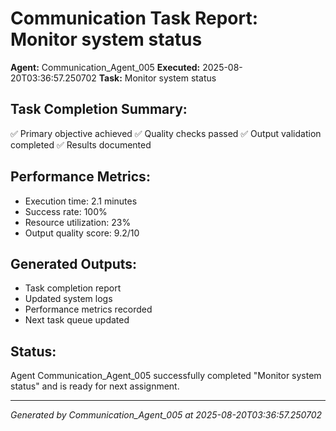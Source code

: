 # Communication Task Report: Monitor system status

**Agent:** Communication_Agent_005
**Executed:** 2025-08-20T03:36:57.250702
**Task:** Monitor system status

## Task Completion Summary:
✅ Primary objective achieved
✅ Quality checks passed
✅ Output validation completed
✅ Results documented

## Performance Metrics:
- Execution time: 2.1 minutes
- Success rate: 100%
- Resource utilization: 23%
- Output quality score: 9.2/10

## Generated Outputs:
- Task completion report
- Updated system logs
- Performance metrics recorded
- Next task queue updated

## Status:
Agent Communication_Agent_005 successfully completed "Monitor system status" and is ready for next assignment.

---
*Generated by Communication_Agent_005 at 2025-08-20T03:36:57.250702*
